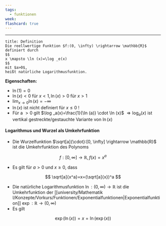 ```yaml
---
tags:
  - funktionen
week: 
flashcard: true
---
```

***

```ad-important
title: Definition
Die reellwertige Funktion $f:(0, \infty) \rightarrow \mathbb{R}$ definiert durch
$$
x \mapsto \ln (x)=\log _e(x)
$$
mit $a>0$,
heißt natürliche Logarithmusfunktion.
```

**Eigenschaften:**
- $\ln (1)=0$
- $\ln (x)<0$ für $x<1, \ln (x)>0$ für $x>1$
- $\lim _{x \rightarrow 0} \ln (x)=-\infty$
- $\ln (x)$ ist nicht definiert für $x \leq 0$ !
- Für a $>0$ gilt $\log _a(x)=\frac{1}{\ln (a)} \cdot \ln (x)$
$\Rightarrow \log _a(x)$ ist vertikal gestreckte/gestauchte Variante von $\ln (x)$

#### Logarithmus und Wurzel als Umkehrfunktion

- Die Wurzelfunktion $\sqrt[a]{\cdot}:[0, \infty] \rightarrow \mathbb{R}$ ist die Umkehrfunktion des Polynoms

$$
f:[0, \infty] \rightarrow \mathbb{R}, f(x)=x^a
$$

- Es gilt für $a>0$ und $x \geq 0$, dass

$$
\sqrt[a]{x^a}=x=(\sqrt[a]{x})^a
$$

- Die natürliche Logarithmusfunktion $\ln: (0, \infty) \rightarrow \mathbb{R}$ ist die Umkehrfunktion der [[university/Mathematik I/Konzepte/Vorkurs/Funktionen/Exponentialfunktionen|Exponentialfunktion]] $\exp : \mathbb{R} \rightarrow(0, \infty)$
- Es gilt

$$
\exp (\ln (x))=x=\ln (\exp (x))
$$
